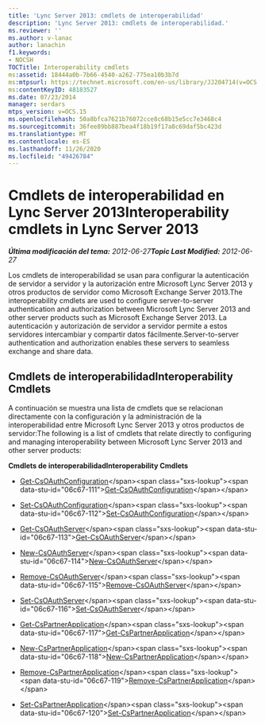 ```yaml
---
title: 'Lync Server 2013: cmdlets de interoperabilidad'
description: 'Lync Server 2013: cmdlets de interoperabilidad.'
ms.reviewer: ''
ms.author: v-lanac
author: lanachin
f1.keywords:
- NOCSH
TOCTitle: Interoperability cmdlets
ms:assetid: 18444a0b-7b66-4540-a262-775ea10b3b7d
ms:mtpsurl: https://technet.microsoft.com/en-us/library/JJ204714(v=OCS.15)
ms:contentKeyID: 48183527
ms.date: 07/23/2014
manager: serdars
mtps_version: v=OCS.15
ms.openlocfilehash: 50a8bfca7621b76072cce8c68b15e5cc7e3468c4
ms.sourcegitcommit: 36fee89bb887bea4f18b19f17a8c69daf5bc423d
ms.translationtype: MT
ms.contentlocale: es-ES
ms.lasthandoff: 11/26/2020
ms.locfileid: "49426784"
---
```

# <a name="interoperability-cmdlets-in-lync-server-2013"></a><span data-ttu-id="06c67-103">Cmdlets de interoperabilidad en Lync Server 2013</span><span class="sxs-lookup"><span data-stu-id="06c67-103">Interoperability cmdlets in Lync Server 2013</span></span>

<div data-xmlns="http://www.w3.org/1999/xhtml">

<div class="topic" data-xmlns="http://www.w3.org/1999/xhtml" data-msxsl="urn:schemas-microsoft-com:xslt" data-cs="https://msdn.microsoft.com/">

<div data-asp="https://msdn2.microsoft.com/asp">



</div>

<div id="mainSection">

<div id="mainBody"><span data-ttu-id="06c67-104">

<span> </span></span><span class="sxs-lookup"><span data-stu-id="06c67-104">

<span> </span></span></span>

<span data-ttu-id="06c67-105">_**Última modificación del tema:** 2012-06-27_</span><span class="sxs-lookup"><span data-stu-id="06c67-105">_**Topic Last Modified:** 2012-06-27_</span></span>

<span data-ttu-id="06c67-106">Los cmdlets de interoperabilidad se usan para configurar la autenticación de servidor a servidor y la autorización entre Microsoft Lync Server 2013 y otros productos de servidor como Microsoft Exchange Server 2013.</span><span class="sxs-lookup"><span data-stu-id="06c67-106">The interoperability cmdlets are used to configure server-to-server authentication and authorization between Microsoft Lync Server 2013 and other server products such as Microsoft Exchange Server 2013.</span></span> <span data-ttu-id="06c67-107">La autenticación y autorización de servidor a servidor permite a estos servidores intercambiar y compartir datos fácilmente.</span><span class="sxs-lookup"><span data-stu-id="06c67-107">Server-to-server authentication and authorization enables these servers to seamless exchange and share data.</span></span>

<div>

## <a name="interoperability-cmdlets"></a><span data-ttu-id="06c67-108">Cmdlets de interoperabilidad</span><span class="sxs-lookup"><span data-stu-id="06c67-108">Interoperability Cmdlets</span></span>

<span data-ttu-id="06c67-109">A continuación se muestra una lista de cmdlets que se relacionan directamente con la configuración y la administración de la interoperabilidad entre Microsoft Lync Server 2013 y otros productos de servidor:</span><span class="sxs-lookup"><span data-stu-id="06c67-109">The following is a list of cmdlets that relate directly to configuring and managing interoperability between Microsoft Lync Server 2013 and other server products:</span></span>

<span data-ttu-id="06c67-110">**Cmdlets de interoperabilidad**</span><span class="sxs-lookup"><span data-stu-id="06c67-110">**Interoperability Cmdlets**</span></span>

  - <span data-ttu-id="06c67-111">[Get-CsOAuthConfiguration](https://technet.microsoft.com/library/JJ205155(v=OCS.15))</span><span class="sxs-lookup"><span data-stu-id="06c67-111">[Get-CsOAuthConfiguration](https://technet.microsoft.com/library/JJ205155(v=OCS.15))</span></span>

  - <span data-ttu-id="06c67-112">[Set-CsOAuthConfiguration](https://technet.microsoft.com/library/JJ204841(v=OCS.15))</span><span class="sxs-lookup"><span data-stu-id="06c67-112">[Set-CsOAuthConfiguration](https://technet.microsoft.com/library/JJ204841(v=OCS.15))</span></span>

<!-- end list -->

  - <span data-ttu-id="06c67-113">[Get-CsOAuthServer](https://technet.microsoft.com/library/JJ205238(v=OCS.15))</span><span class="sxs-lookup"><span data-stu-id="06c67-113">[Get-CsOAuthServer](https://technet.microsoft.com/library/JJ205238(v=OCS.15))</span></span>

  - <span data-ttu-id="06c67-114">[New-CsOAuthServer](https://technet.microsoft.com/library/JJ205206(v=OCS.15))</span><span class="sxs-lookup"><span data-stu-id="06c67-114">[New-CsOAuthServer](https://technet.microsoft.com/library/JJ205206(v=OCS.15))</span></span>

  - <span data-ttu-id="06c67-115">[Remove-CsOAuthServer](https://technet.microsoft.com/library/JJ205408(v=OCS.15))</span><span class="sxs-lookup"><span data-stu-id="06c67-115">[Remove-CsOAuthServer](https://technet.microsoft.com/library/JJ205408(v=OCS.15))</span></span>

  - <span data-ttu-id="06c67-116">[Set-CsOAuthServer](https://technet.microsoft.com/library/JJ204896(v=OCS.15))</span><span class="sxs-lookup"><span data-stu-id="06c67-116">[Set-CsOAuthServer](https://technet.microsoft.com/library/JJ204896(v=OCS.15))</span></span>

<!-- end list -->

  - <span data-ttu-id="06c67-117">[Get-CsPartnerApplication](https://technet.microsoft.com/library/JJ205128(v=OCS.15))</span><span class="sxs-lookup"><span data-stu-id="06c67-117">[Get-CsPartnerApplication](https://technet.microsoft.com/library/JJ205128(v=OCS.15))</span></span>

  - <span data-ttu-id="06c67-118">[New-CsPartnerApplication](https://technet.microsoft.com/library/JJ204628(v=OCS.15))</span><span class="sxs-lookup"><span data-stu-id="06c67-118">[New-CsPartnerApplication](https://technet.microsoft.com/library/JJ204628(v=OCS.15))</span></span>

  - <span data-ttu-id="06c67-119">[Remove-CsPartnerApplication](https://technet.microsoft.com/library/JJ204820(v=OCS.15))</span><span class="sxs-lookup"><span data-stu-id="06c67-119">[Remove-CsPartnerApplication](https://technet.microsoft.com/library/JJ204820(v=OCS.15))</span></span>

  - <span data-ttu-id="06c67-120">[Set-CsPartnerApplication](https://technet.microsoft.com/library/JJ204755(v=OCS.15))</span><span class="sxs-lookup"><span data-stu-id="06c67-120">[Set-CsPartnerApplication](https://technet.microsoft.com/library/JJ204755(v=OCS.15))</span></span>

<span data-ttu-id="06c67-121"></div>

</div>

<span> </span>

</div>

</div>

</span><span class="sxs-lookup"><span data-stu-id="06c67-121"></div>

</div>

<span> </span>

</div>

</div>

</span></span></div>

